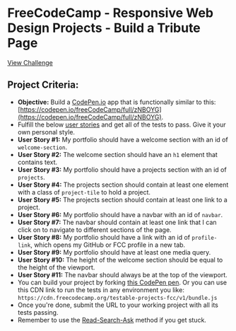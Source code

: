 # FreeCodeCamp - Responsive Web Design Projects - Build a Tribute Page
[View Challenge](https://learn.freecodecamp.org/responsive-web-design/responsive-web-design-projects/build-a-tribute-page)

## Project Criteria:
- **Objective:** Build a [CodePen.io](https://codepen.io) app that is functionally similar to this: [https://codepen.io/freeCodeCamp/full/zNBOYG](https://codepen.io/freeCodeCamp/full/zNBOYG).
- Fulfill the below [user stories](https://en.wikipedia.org/wiki/User_story) and get all of the tests to pass. Give it your own personal style.
- **User Story #1:** My portfolio should have a welcome section with an id of `welcome-section`.
- **User Story #2:** The welcome section should have an `h1` element that contains text.
- **User Story #3:** My portfolio should have a projects section with an id of `projects`.
- **User Story #4:** The projects section should contain at least one element with a class of `project-tile` to hold a project.
- **User Story #5:** The projects section should contain at least one link to a project.
- **User Story #6:** My portfolio should have a navbar with an id of `navbar`.
- **User Story #7:** The navbar should contain at least one link that I can click on to navigate to different sections of the page.
- **User Story #8:** My portfolio should have a link with an id of `profile-link`, which opens my GitHub or FCC profile in a new tab.
- **User Story #9:** My portfolio should have at least one media query.
- **User Story #10:** The height of the welcome section should be equal to the height of the viewport.
- **User Story #11:** The navbar should always be at the top of the viewport.
- You can build your project by forking [this CodePen pen](http://codepen.io/freeCodeCamp/pen/MJjpwO). Or you can use this CDN link to run the tests in any environment you like: `https://cdn.freecodecamp.org/testable-projects-fcc/v1/bundle.js`
- Once you're done, submit the URL to your working project with all its tests passing.
- Remember to use the [Read-Search-Ask](https://forum.freecodecamp.org/t/how-to-get-help-when-you-are-stuck/19514) method if you get stuck.